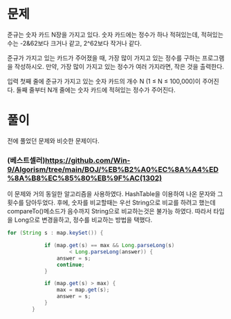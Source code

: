 # 문제
준규는 숫자 카드 N장을 가지고 있다. 숫자 카드에는 정수가 하나 적혀있는데, 적혀있는 수는 -2&62보다 크거나 같고, 2^62보다 작거나 같다.

준규가 가지고 있는 카드가 주어졌을 때, 가장 많이 가지고 있는 정수를 구하는 프로그램을 작성하시오.
만약, 가장 많이 가지고 있는 정수가 여러 가지라면, 작은 것을 출력한다.

입력
첫째 줄에 준규가 가지고 있는 숫자 카드의 개수 N (1 ≤ N ≤ 100,000)이 주어진다. 둘째 줄부터 N개 줄에는 숫자 카드에 적혀있는 정수가 주어진다.

# 풀이
전에 풀었던 문제와 비슷한 문제이다.
### (베스트셀러)https://github.com/Win-9/Algorism/tree/main/BOJ/%EB%B2%A0%EC%8A%A4%ED%8A%B8%EC%85%80%EB%9F%AC(1302)
이 문제와 거의 동일한 알고리즘을 사용하였다.
HashTable을 이용하여 나온 문자와 그 횟수를 담아두었다.
후에, 숫자를 비교할때는 우선 String으로 비교를 하려고 했는데 compareTo()메소드가 음수까지 String으로 비교하는것은
불가능 하였다. 따라서 타입을 Long으로 변경을하고, 정수를 비교하는 방법을 택했다.

```java
for (String s : map.keySet()) {

			if (map.get(s) == max && Long.parseLong(s) 
					< Long.parseLong(answer)) {
				answer = s;
				continue;
			}

			if (map.get(s) > max) {
				max = map.get(s);
				answer = s;
			}
		}
```
